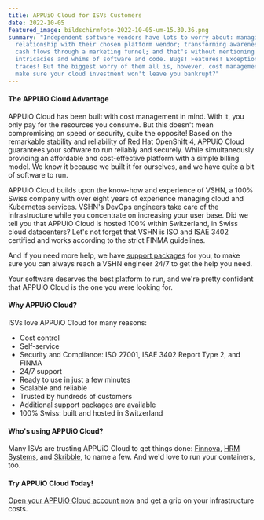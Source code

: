 ```yaml
---
title: APPUiO Cloud for ISVs Customers
date: 2022-10-05
featured_image: bildschirmfoto-2022-10-05-um-15.30.36.png
summary: "Independent software vendors have lots to worry about: managing the
  relationship with their chosen platform vendor; transforming awareness into
  cash flows through a marketing funnel; and that's without mentioning the daily
  intricacies and whims of software and code. Bugs! Features! Exceptions! Stack
  traces! But the biggest worry of them all is, however, cost management. How to
  make sure your cloud investment won't leave you bankrupt?"
---
```

#### The APPUiO Cloud Advantage

APPUiO Cloud has been built with cost management in mind. With it, you only pay for the resources you consume. But this doesn't mean compromising on speed or security, quite the opposite! Based on the remarkable stability and reliability of Red Hat OpenShift 4, APPUiO Cloud guarantees your software to run reliably and securely. While simultaneously providing an affordable and cost-effective platform with a simple billing model. We know it because we built it for ourselves, and we have quite a bit of software to run.

APPUiO Cloud builds upon the know-how and experience of VSHN, a 100% Swiss company with over eight years of experience managing cloud and Kubernetes services. VSHN's DevOps engineers take care of the infrastructure while you concentrate on increasing your user base. Did we tell you that APPUiO Cloud is hosted 100% within Switzerland, in Swiss cloud datacenters? Let's not forget that VSHN is ISO and ISAE 3402 certified and works according to the strict FINMA guidelines.

And if you need more help, we have [support packages](https://products.docs.vshn.ch/products/appuio/cloud/support_packages.html) for you, to make sure you can always reach a VSHN engineer 24/7 to get the help you need.

Your software deserves the best platform to run, and we're pretty confident that APPUiO Cloud is the one you were looking for.

#### Why APPUiO Cloud?

ISVs love APPUiO Cloud for many reasons:

* Cost control
* Self-service
* Security and Compliance: ISO 27001, ISAE 3402 Report Type 2, and FINMA
* 24/7 support
* Ready to use in just a few minutes
* Scalable and reliable
* Trusted by hundreds of customers
* Additional support packages are available
* 100% Swiss: built and hosted in Switzerland

#### Who's using APPUiO Cloud?

Many ISVs are trusting APPUiO Cloud to get things done: [Finnova](https://www.vshn.ch/success-stories/finnova/), [HRM Systems](https://www.vshn.ch/en/success-stories/hrm-systems/), and [Skribble](https://www.vshn.ch/en/success-stories/skribble/), to name a few. And we'd love to run your containers, too.

#### Try APPUiO Cloud Today!

[Open your APPUiO Cloud account now](https://appuio.cloud/register) and get a grip on your infrastructure costs.